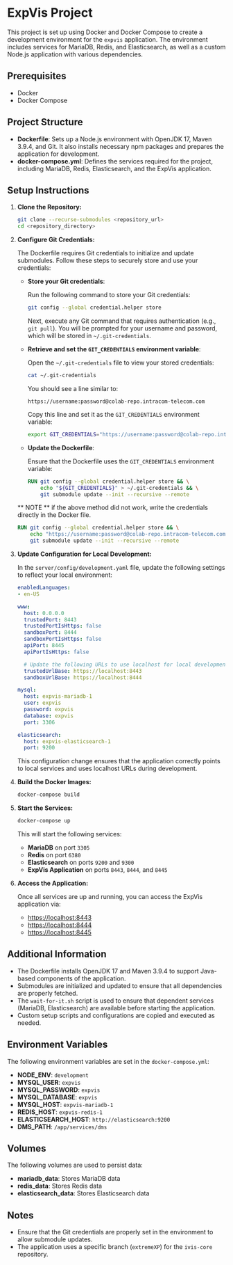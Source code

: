 # ExpVis Project

This project is set up using Docker and Docker Compose to create a development environment for the `expvis` application. The environment includes services for MariaDB, Redis, and Elasticsearch, as well as a custom Node.js application with various dependencies.

## Prerequisites

- Docker
- Docker Compose

## Project Structure

- **Dockerfile**: Sets up a Node.js environment with OpenJDK 17, Maven 3.9.4, and Git. It also installs necessary npm packages and prepares the application for development.
- **docker-compose.yml**: Defines the services required for the project, including MariaDB, Redis, Elasticsearch, and the ExpVis application.

## Setup Instructions

1. **Clone the Repository:**

   ```bash
   git clone --recurse-submodules <repository_url>
   cd <repository_directory>
   ```

2. **Configure Git Credentials:**

   The Dockerfile requires Git credentials to initialize and update submodules. Follow these steps to securely store and use your credentials:

   - **Store your Git credentials**:

     Run the following command to store your Git credentials:

     ```bash
     git config --global credential.helper store
     ```

     Next, execute any Git command that requires authentication (e.g., `git pull`). You will be prompted for your username and password, which will be stored in `~/.git-credentials`.

   - **Retrieve and set the `GIT_CREDENTIALS` environment variable**:

     Open the `~/.git-credentials` file to view your stored credentials:

     ```bash
     cat ~/.git-credentials
     ```

     You should see a line similar to:

     ```
     https://username:password@colab-repo.intracom-telecom.com
     ```

     Copy this line and set it as the `GIT_CREDENTIALS` environment variable:

     ```bash
     export GIT_CREDENTIALS="https://username:password@colab-repo.intracom-telecom.com"
     ```



   - **Update the Dockerfile**:

     Ensure that the Dockerfile uses the `GIT_CREDENTIALS` environment variable:

     ```dockerfile
     RUN git config --global credential.helper store && \
         echo "${GIT_CREDENTIALS}" > ~/.git-credentials && \
         git submodule update --init --recursive --remote
     ```

    ** NOTE ** if the above method did not work, write the credentials directly in the Docker file.

     ```dockerfile
     RUN git config --global credential.helper store && \
         echo "https://username:password@colab-repo.intracom-telecom.com" > ~/.git-credentials && \
         git submodule update --init --recursive --remote
     ```
3. **Update Configuration for Local Development:**

   In the `server/config/development.yaml` file, update the following settings to reflect your local environment:

   ```yaml
   enabledLanguages:
   - en-US

   www:
     host: 0.0.0.0
     trustedPort: 8443
     trustedPortIsHttps: false
     sandboxPort: 8444
     sandboxPortIsHttps: false
     apiPort: 8445
     apiPortIsHttps: false

     # Update the following URLs to use localhost for local development
     trustedUrlBase: https://localhost:8443
     sandboxUrlBase: https://localhost:8444

   mysql:
     host: expvis-mariadb-1
     user: expvis
     password: expvis
     database: expvis
     port: 3306

   elasticsearch:
     host: expvis-elasticsearch-1
     port: 9200
   ```

   This configuration change ensures that the application correctly points to local services and uses localhost URLs during development.

4. **Build the Docker Images:**

   ```bash
   docker-compose build
   ```

5. **Start the Services:**

   ```bash
   docker-compose up
   ```

   This will start the following services:
   - **MariaDB** on port `3305`
   - **Redis** on port `6380`
   - **Elasticsearch** on ports `9200` and `9300`
   - **ExpVis Application** on ports `8443`, `8444`, and `8445`

6. **Access the Application:**

   Once all services are up and running, you can access the ExpVis application via:

   - [https://localhost:8443](https://localhost:8443)
   - [https://localhost:8444](https://localhost:8444)
   - [https://localhost:8445](https://localhost:8445)

## Additional Information

- The Dockerfile installs OpenJDK 17 and Maven 3.9.4 to support Java-based components of the application.
- Submodules are initialized and updated to ensure that all dependencies are properly fetched.
- The `wait-for-it.sh` script is used to ensure that dependent services (MariaDB, Elasticsearch) are available before starting the application.
- Custom setup scripts and configurations are copied and executed as needed.

## Environment Variables

The following environment variables are set in the `docker-compose.yml`:

- **NODE_ENV**: `development`
- **MYSQL_USER**: `expvis`
- **MYSQL_PASSWORD**: `expvis`
- **MYSQL_DATABASE**: `expvis`
- **MYSQL_HOST**: `expvis-mariadb-1`
- **REDIS_HOST**: `expvis-redis-1`
- **ELASTICSEARCH_HOST**: `http://elasticsearch:9200`
- **DMS_PATH**: `/app/services/dms`

## Volumes

The following volumes are used to persist data:

- **mariadb_data**: Stores MariaDB data
- **redis_data**: Stores Redis data
- **elasticsearch_data**: Stores Elasticsearch data

## Notes

- Ensure that the Git credentials are properly set in the environment to allow submodule updates.
- The application uses a specific branch (`extremeXP`) for the `ivis-core` repository.